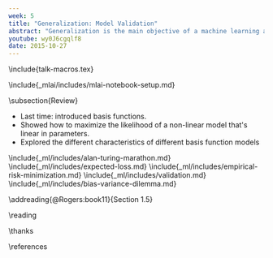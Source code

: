 ```yaml
---
week: 5
title: "Generalization: Model Validation"
abstract: "Generalization is the main objective of a machine learning algorithm. The models we design should work on data they have not seen before. Confirming whether a model generalizes well or not is the domain of *model validation*. In this lecture we introduce approaches to model validation such as hold out validation and cross validation."
youtube: wy0J6cgqlf8
date: 2015-10-27
---
```


\include{talk-macros.tex}

\include{_mlai/includes/mlai-notebook-setup.md}

\subsection{Review}

* Last time: introduced basis functions.
* Showed how to maximize the likelihood of a non-linear model that's linear in parameters.
* Explored the different characteristics of different basis function models

\include{_ml/includes/alan-turing-marathon.md}
\include{_ml/includes/expected-loss.md}
\include{_ml/includes/empirical-risk-minimization.md}
\include{_ml/includes/validation.md}
\include{_ml/includes/bias-variance-dilemma.md}

\addreading{@Rogers:book11}{Section 1.5}

\reading

\thanks

\references

